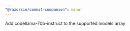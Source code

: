 ```yaml
---
"@razorsim/commit-companion": minor
---
```


Add codellama-70b-instruct to the supported models array
